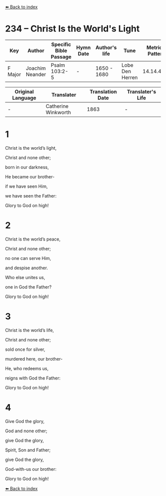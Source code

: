 [⬅️ Back to index](../README.md)

# 234 – Christ Is the World's Light

Key | Author   | Specific Bible Passage     |Hymn Date |Author's life |Tune |Metrical Pattern   |Composer/Source                                                                                        
-- | --------- | ---------------------------|----------|--------------|-----|-------------------|-------------   
F Major  | Joachim Neander      | Psalm 103:2-5 | -  | 1650 - 1680 | Lobe Den Herren | 14.14.4.7.8 | Chorale Book for England, 1863 

Original Language | Translater | Translation Date   | Translater's Life     
----------------- | --------- | --------------------|-------------   
\-  | Catherine Winkworth      | 1863 | -  | 1827 - 1878 



# 1

Christ is the world’s light,

Christ and none other;

born in our darkness,

He became our brother-

if we have seen Him,

we have seen the Father:

Glory to God on high!



# 2

Christ is the world’s peace,

Christ and none other;

no one can serve Him,

and despise another.

Who else unites us,

one in God the Father?

Glory to God on high!



# 3

Christ is the world’s life,

Christ and none other;

sold once for silver,

murdered here, our brother-

He, who redeems us,

reigns with God the Father:

Glory to God on high!



# 4

Give God the glory,

God and none other;

give God the glory,

Spirit, Son and Father;

give God the glory,

God-with-us our brother:

Glory to God on high!

[⬅️ Back to index](../README.md)
